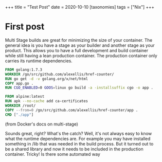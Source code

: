 +++
title = "Test Post"
date = 2020-10-10
[taxonomies]
tags = ["Nix"]
+++

# First post

Multi Stage builds are great for minimizing the size of your container. The
general idea is you have a stage as your builder and another stage as your
product. This allows you to have a full development and build container while
still having a lean production container. The production container only
carries its runtime dependencies.

```dockerfile
FROM golang:1.7.3
WORKDIR /go/src/github.com/alexellis/href-counter/
RUN go get -d -v golang.org/x/net/html
COPY app.go .
RUN CGO_ENABLED=0 GOOS=linux go build -a -installsuffix cgo -o app .

FROM alpine:latest
RUN apk --no-cache add ca-certificates
WORKDIR /root/
COPY --from=0 /go/src/github.com/alexellis/href-counter/app .
CMD ["./app"]
```

(from Docker's docs on multi-stage)

Sounds great, right? What's the catch? Well, it's not always easy to know
what the runtime dependencies are. For example you may have installed
something in /lib that was needed in the build process. But it turned out to
be a shared library and now it needs to be included in the production
container. Tricky! Is there some automated way